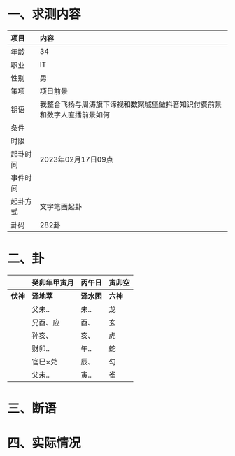 # 一、求测内容
|项目|内容|
|:-|:-|
|年龄|34|
|职业|IT|
|性别|男|
|策项|项目前景|
|钥语|我整合飞扬与周涛旗下谛视和数聚城堡做抖音知识付费前景和数字人直播前景如何|
|条件||
|时限||
|起卦时间|2023年02月17日09点|
|事件时间||
|起卦方式|文字笔画起卦|
|卦码|282卦|

# 二、卦
||癸卯年甲寅月|丙午日|寅卯空|
|:-|:-|:-|:-|
|**伏神**|**泽地萃**|**泽水困**|**六神**|
||父未..|未..|龙|
||兄酉、应|酉、|玄|
||孙亥、|亥、|虎|
||财卯..|午..|蛇|
||官巳×兑|辰、|勾|
||父未..|寅..|雀|


# 三、断语

# 四、实际情况